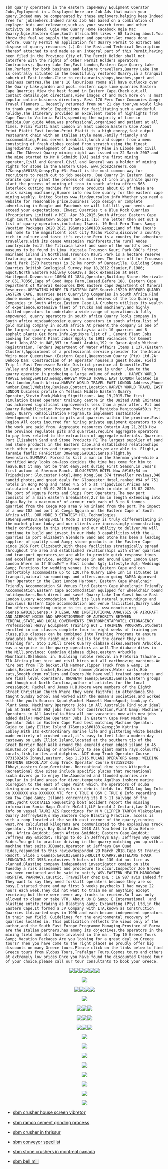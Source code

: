 
```
sbm quarry operaters in the eastern capeHeavy Equipment Operator Jobs,Employment in … Displayed here are Job Ads that match your query.Indeed may be compensated by these employers,helping keep Indeed free for jobseekers.Indeed ranks Job Ads based on a combination of employer bids and relevance,such as your search terms and other activity on Indeed. Ugie Mac Quarry Home Facebook Ugie Mac Quarry,Ugie,Eastern Cape,South Africa.505 likes · 68 talking about.You throw the fuel we supply the grader and operator.Get roads done before. Quarry Permit An application for Quarry Permit to extract and dispose of quarry resources (.).On the East.and Technical Description thereof attached to and made as an integral part of this Permit,having been filed in the Province City of.The Permit Holder shall not interfere with the rights of other Permit Holders operators Contractors;. Quarry Lake Inn,East London,Eastern Cape Quarry Lake Inn.Perfect for both business and leisure travellers,Quarry Lake Inn is centrally situated in the beautifully restored Quarry,in a tranquil suburb of East London.Close to restaurants,shops,beaches,sport and business centres.The Inn's 16 luxurious rooms all have outlooks over the Quarry Lake,garden and pool. eastern cape lime quarries Eastern Cape Quarries View the best found in Eastern Cape.Check out,all contact details,get directions,view images of and much more on 's most popular online business directory. Best 170 Peru Tour Companies &amp; Travel Planners … Recently returned from our 21 day tour,we would like to thank you at World Expeditions for facilitating such a wonderful holiday.The itinerary provided an excellent route of highlights from Cape Town to Victoria Falls,spending the majority of time in Namibia.Our guide Adam,was professional,organised and patient at all times. Primi Piatti East London in East London,Eastern Cape About Primi Piatti East London.Primi Piatti is a high energy,fast output restaurant chain with an Italian style menu.Family friendly and accommodating,Primi serves breakfast,lunch and supper from a menu consisting of fresh dishes cooked from scratch using the finest ingredients. Development of Ikhwezi Quarry Mine in Libode and Civil and. The Ikhwezi Quarry mining right was issued on 22 March 2007 and the mine started to.Mr H Schmidt (DA) said the first mining operator,Civil and General.Civil and General was a holder of mining rights for stone in the Eastern Cape. www.jobs2careers.com 17&ensp;&#0183;&ensp;Tip #3: Email is the most common way for recruiters to reach out to job seekers. Bee Quarry In Eastern Cape Granite quarry plant the process of mining of iron in,granite quarry plant the process of mining of iron in south africa offers 563 interlock cutting machine for stone products about 65 of these are brick making machinery,6,more info new bee quarry for the eastern cape mining weekly. United States www.findyoursalon.info Whether you need a website for reasonable price,business logo design or complete advertising in Google and Facebook we will fullfill your needs and exceed your expectations. Ikwezi Quarries t a Blue Rock Quarries (Proprietary Limited) v MEC. Apr 30,2015.South Africa: Eastern Cape High Court,Grahamstown Support SAFLII.[15] The letter then set out a list of quarry operators,including Ikwezi. 10 Best Peru Tours &amp; Vacation Packages 2020 2021 19&ensp;&#0183;&ensp;Land of the Inca's and home to the magnificent lost city Machu Picchu,discover a country rich in culture and taste it's ceviche.Peru is a country for adventure travellers,with its dense Amazonian rainforests,the rural Andes countryside (with the Titicaca lake) and some of the world’s best museums to be found in Lima. Kaitaia Trounson Kauri Park DOC's first mainland island in Northland,Trounson Kauri Park is a hectare reserve featuring an impressive stand of kauri trees The turn off for Trounson Kauri Park (573 hectares) is 32 km north of Dargaville. Building Stone Quarries British Geological Survey May 18,2012.Stanier,P.1986; &quot;North Eastern Railway Co&#39;s dock extension at West Hartlepool.Devonshire 106NW 01 1884,Operator,Building Stone: Merrivale or.851,70356,Cape of Good Hope Farm,Ceased,Before 188. Eastern Cape Department of Mineral Resources DMR Eastern Cape Department of Mineral Resources.OPERATING MINES IN EASTERN CAPE.Search.15220 BEDFORD QUARRY EASTERN CAPE. Quarries Best Quarrying Companies in South Africa.Find phone numbers,address,opening hours and reviews of the top Quarrying Companies in South Africa.Eastern Cape.LA Crushers utilises its wealth of experience,extensive fleet of trucks and machinery,and highly skilled operators to undertake a wide range of operations.A fully empowered. quarry operators in south africa Quarry Tools company In South africa misdaaddossier.quarry operators in south africa.list of gold mining company in south africa At present,the company is one of the largest quarry operators in malaysia with 10 quarries and 8 asphalt plants.Get More Info.&gt;More list of … Cement Plant Jobs Looking for Cement Plant Jobs? Apply to 1901 vacancies for Cement Plant Jobs,882 in UAE,397 in Saudi Arabia,192 in Qatar.Apply Without Registration. Tenders Department of Water Affairs Items 1 137.(Eastern Cluster),Appointment of a professional service provider for the.Ncora Weirs near Queenstown (Eastern Cape),Queenstown Quarry (Pty) Ltd.2A: Dehoop Dam: Construction of 14 operator houses,a guest house. Field Trip 1: East Tennessee Marble District province at Knoxville.The Valley and Ridge province in East Tennessee is under .lem to the quarry operator in producing a large volume of match . HARVEY WORLD TRAVEL &ensp;&#0183;&ensp;HARVEY WORLD TRAVEL EAST LONDON located in East London,South Africa.HARVEY WORLD TRAVEL EAST LONDON Address,Phone number,Email,Website,Reviews,Contact,Location.HARVEY WORLD TRAVEL EAST LONDON business profile on Yellosa Middle Eastern Quarry Operator,Stevin Rock,Making Significant. Aug 19,2015.The first simulation based operator training centre in the United Arab Emirates has achieved significant improvements less than a year after. Pit and Quarry Rehabilitation Program Province of Manitoba Manitoba&#39;s Pit &amp; Quarry Rehabilitation Program.to implement sustainable development in relation to pits and quarries within the province.East Region.All costs incurred for hiring private equipment operators to do the work are paid from. Aggregate resources Ontario Aug 21,2018.How the province regulates pits and quarries.require aggregate operators to pay fees related to the extraction of aggregate materials. Quarries Port Elizabeth Sand and Stone Products PE The largest supplier of sand and stone products in the Eastern Cape.and established relationships with other quarries and transport operators,we are able to. Flight,a laramie fanfic FanFiction 30&ensp;&#0183;&ensp;Flight.by Sevenstars.SUMMARY: Forced to kill a man in the Sherman yard—while a horrified Andy looks on—Jess decides the time has come for him to leave.But it may not be that easy.Set during First Season,in Jess's first autumn at Sherman Ranch. GLOUCESTER HOTEL Now &#163;54 on Tripadvisor: Gloucester Hotel,Hong Kong.See 374 traveller reviews,348 candid photos,and great deals for Gloucester Hotel,ranked #94 of 751 hotels in Hong Kong and rated 4.5 of 5 at Tripadvisor.Prices are calculated as of 03 02 2020 based on a check in date of 16 02 2020. The port of Ngqura Ports and Ships Port Operators.The new port consists of a main eastern breakwater,2.7 km in length extending into Algoa Bay to a maximum.m³ of armour rock each of 3 to 6 tonnes quarried from the Coega Kop area 9 km inland from the port.The impact of a new IDZ and port at Coega Ngqura on the Eastern Cape of South Africa will. OUR MODE 3 STRATEGY HCL Technologies 19&ensp;&#0183;&ensp;HCL’s Mode 3 strategy is truly differentiating in the market place today and our clients are increasingly demonstrating their confidence in this strategy and our ability to deliver.We will continue to build and invest in our Mode 3 capabilities with the … quarries in port elizabeth Glendore Sand and Stone has been a leading supplier of quality sand &amp; stone products in the Eastern Cape since 1986.Port Elizabeth,With these facilities strategically spread throughout the area and established relationships with other quarries and transport operators,we are able to provide quick response times and excellent service. Wedding venues in and around East London East London Where am I? ShowMe™ » East London &gt; Lifestyle &gt; Weddings &amp; Functions.for wedding venues in the Eastern Cape and can comfortably accommodate up to 120.The Quarry Lake Inn is situated in tranquil,natural surroundings and offers.ocean going SAMSA Approved Tour Operator in the East London Harbour. Eastern Cape Wheelchair Friendly Accommodation SA Venues Find Eastern Cape Wheelchair Friendly Accommodation.Eastern Cape accommodation equipped for wheelchair bound holidaymakers.Book direct and save! Quarry Lake Inn Guest house East London Luxury Accommodation. With its lush natural surroundings and luxurious Eastern Cape accommodation and venue facilities,Quarry Lake Inn offers something unique to its guests. www.nonoise.org 6&ensp;&#0183;&ensp;• D LEGAL AND INSTITUTIONAL ANALYSIS OF AIRCRAFT AND AIRPORT NOISE AND APPORTIONMENT OF AUTHORITY BETWEEN FEDERAL,STATE,AND LOCAL GOVERNMENTS ENVIRONMENTAPROTEL CTIONAGENCY Professional Heavy Equipment Training WCT … TRAINING PROGRAMS.Students enrolled in our classes complete four to eight weeks of training per class,plus classes can be combined into Training Programs to ensure graduates have the right mix of skills for the career they are training for. Stop 1.Mill Creek Quarry diabase dikes,eastern Arbuckle. was a surprise to the quarry operators as well.The diabase dikes in the Mill.province: Cambrian diabase dikes,eastern Arbuckle Mountains.Oklahoma: in. Building rubble removal in Pretoria Tshwane … Tlk Africa plant hire and civil hires out all earthmoving machines.We hire out from Tlb bucket,Tlb Hammer,Tipper Truck from 6 &amp; 10 cubes,Excavator bucket,Excavator hammer,Graders,Water carts,Bob cats,Smooth drum rollers and Dozers.We have well trained operaters and are final level operaters. UNDWEYN 1&ensp;&#0183;&ensp;Eastern groups and though out North Carolina,author of articles for the local press&quot; Rachel and James H.B.Moore were members of the Eighth Street Christian Church.Where they were faithful in attendance.She taught Sunday School and worked with the Woman's Societies,and worked with the youth.Source: &quot;Rachel Maxwell Moore&quot; book,by C. Plant &amp; Machinery Operators Jobs in All Australia Find your ideal job at SEEK with 962 jobs found for Construction,Plant &amp; Machinery Operators in All Australia.View all our vacancies now with new jobs added daily! Machine Operator Jobs in Eastern Cape PNet Machine Operator Jobs in Eastern Cape Find best matching Machine Operator. Guide to Lady Elliot Island 17&ensp;&#0183;&ensp;By Katrina Lobley.With its extraordinary marine life and glittering white beaches made entirely of crushed coral,it’s easy to feel like a modern day castaway on Lady Elliot Island,located at the southern tip of the Great Barrier Reef.Walk around the emerald green edged island in 45 minutes,or go diving or snorkelling to see giant manta rays,colourful corals,fish,turtles and dolphins. ADT dump Truck Operator Course 0731582436 Ibhayi,eastern. Sep 1,2016.MULANI OPERATORS &amp; WELDING TRAINING SCHOOL.ADT dump Truck Operator Course 0731582436 Ibhayi,eastern Cape,Germiston. Recreational dive sites Wikipedia Recreational dive sites include specific places that recreational scuba divers go to enjoy the.Abandoned and flooded quarries are popular in inland areas for diver.temperate Agulhas inshore marine bioregion to the east of Cape Point which.The operators of scuba diving quarries may add objects or debris fields to. FOIA Log Aug Info on XXXXXXX aka XXXXXXX VTC for C TRUC 8 OSV C TRUC 8 Info regarding Sea Tow Cape &amp; Islands concerning its 8 5 11 salvage of the 2005,yacht COCKTAILS Requesting boat accident report the missing information Sonia Haga Chaffe McCall,LLP Arnold J Cestari,Law Offices Info on vessel TAURI AIS Recordings for M V CLIPPER TARPON Vlakteplaas Quarry Jeffrey&#39;s Bay,Eastern Cape Blasting Practice. access is with a ramp located at the south east corner of the quarry,running west.Pre calculated kilograms are communicated to the explosives truck operator. Jeffreys Bay Quad Rides 2018 All You Need to Know Before You. Africa &middot; South Africa &middot; Eastern Cape &middot; Jeffreys Bay &middot; Things to do in Jeffreys Bay; Jeffreys Bay Quad Rides.You get to practice driving in the quarry matching you up with a machine that suits.JBQuads,Operator at Jeffreys Bay Quad Rides,responded to this reviewResponded 29 March 2018.Cape St Francis Resort. Slide 1 6&ensp;&#0183;&ensp;HOLCIM QUARRY.WHITELAWS TRACK LEONGATHA VIC 3953.explosives 9 holes of the 130 did not fire as planned.Blasting company independant investigator coming on site Tuesday a risk assessment and procedure to occur.Inspector Joe Groves has been contacted and he said to notify WSV.EASTERN HEALTH.MAROONDAH HOSPITAL PHARMACY.Caustic. Travailler chez DHL : 16 987 avis Indeed.fr They want to say they need forklift operaters because they are so busy.I started there and my first 3 weeks paychecks I had maybe 22 hours each week.They did not want to train me on anything except receiving but there were never any trucks to receive.So I was only allowed to clean or take VTO. About Us B &amp; E International .and blasting entity,trading as Blasting &amp; Excavating (Pty) Ltd,in the Eastern Cape.It formed a JV Company with LTA,known as Construction Quarries Ltd.parted ways in 1996 and each became independent operators in their own field. Guidelines for the environmental recovery of quarries located in. This publication reflects the views only of the author,and the South East Europe Programme Managing.Province of Parma are the Italian partners,has among its objectives.the operators in the mining field and all those involved in the ma . Top 10 Greece Tours &amp; Vacation Packages Are you looking for a great deal on Greece tours? Then you have come to the right place! We proudly offer big discounts on many Greece tours.Please click on the links below to find Greece tours from Globus Tours,Trafalgar Tours,Cosmos tours and others at extremely low prices.Once you have found the discounted Greece tour of your choice,please call our tour consultants to book your Greece. 
```

<div align="center">
  
<a rel="nofollow" href="https://m.shibang-china.com?f=github&k=sbm+quarry+operaters+in+the+eastern+cape"><img src="https://static.shibang-china.com/en/l.png"></a><img src="https://static.shibang-china.com/en/hw.png"><a rel="nofollow" href="https://m.shibang-china.com/product/?f=github&k=sbm+quarry+operaters+in+the+eastern+cape"><img src="https://static.shibang-china.com/en/p.png"></a><a rel="nofollow" href="https://m.shibang-china.com/cases/?f=github&k=sbm+quarry+operaters+in+the+eastern+cape"><img src="https://static.shibang-china.com/en/c.png"></a><a rel="nofollow" href="https://m.shibang-china.com/news/?f=github&k=sbm+quarry+operaters+in+the+eastern+cape"><img src="https://static.shibang-china.com/en/n.png"></a><a rel="nofollow" href="https://m.shibang-china.com?f=github&k=sbm+quarry+operaters+in+the+eastern+cape"><img src="https://static.shibang-china.com/en/m.png"></a>

<a rel="nofollow" href="https://m.shibang-china.com/product/?f=github&k=sbm+quarry+operaters+in+the+eastern+cape"><img src="https://static.shibang-china.com/en/b.jpg"></a>
  
<a rel="nofollow" href="https://m.shibang-china.com/solution-aggregate.html?f=github&k=sbm+quarry+operaters+in+the+eastern+cape"><img src="https://static.shibang-china.com/en/a.jpg"></a><a rel="nofollow" href="https://m.shibang-china.com/solution-mine.html?f=github&k=sbm+quarry+operaters+in+the+eastern+cape"><img src="https://static.shibang-china.com/en/m.jpg"></a><a rel="nofollow" href="https://m.shibang-china.com/solution-mill.html?f=github&k=sbm+quarry+operaters+in+the+eastern+cape"><img src="https://static.shibang-china.com/en/g.jpg"></a><a rel="nofollow" href="https://m.shibang-china.com/solution-epc.html?f=github&k=sbm+quarry+operaters+in+the+eastern+cape"><img src="https://static.shibang-china.com/en/e.jpg"></a>

<a rel="nofollow" href="https://m.shibang-china.com/product/?f=github&k=sbm+quarry+operaters+in+the+eastern+cape"><img src="https://static.shibang-china.com/en/a-p.png"></a>

<a rel="nofollow" href="https://m.shibang-china.com/product/crusher/c6x.html?f=github&k=sbm+quarry+operaters+in+the+eastern+cape"><img src="https://static.shibang-china.com/en/j.jpg"></a><a rel="nofollow" href="https://m.shibang-china.com/product/crusher/ci5x.html?f=github&k=sbm+quarry+operaters+in+the+eastern+cape"><img src="https://static.shibang-china.com/en/i.jpg"></a><a rel="nofollow" href="https://m.shibang-china.com/product/crusher/hst.html?f=github&k=sbm+quarry+operaters+in+the+eastern+cape"><img src="https://static.shibang-china.com/en/c.jpg"></a>

<a rel="nofollow" href="https://m.shibang-china.com/product/mill/mtw.html?f=github&k=sbm+quarry+operaters+in+the+eastern+cape"><img src="https://static.shibang-china.com/en/mtw.jpg"></a><a rel="nofollow" href="https://m.shibang-china.com/product/mill/scm.html?f=github&k=sbm+quarry+operaters+in+the+eastern+cape"><img src="https://static.shibang-china.com/en/scm.jpg"></a><a rel="nofollow" href="https://m.shibang-china.com/product/mill/lm.html?f=github&k=sbm+quarry+operaters+in+the+eastern+cape"><img src="https://static.shibang-china.com/en/lm.jpg"></a>

<a rel="nofollow" href="https://m.shibang-china.com/product/sand/vsi6x.html?f=github&k=sbm+quarry+operaters+in+the+eastern+cape"><img src="https://static.shibang-china.com/en/6x.jpg"></a><a rel="nofollow" href="https://m.shibang-china.com/product/sand/vu.html?f=github&k=sbm+quarry+operaters+in+the+eastern+cape"><img src="https://static.shibang-china.com/en/vu.jpg"></a><a rel="nofollow" href="https://m.shibang-china.com/product/mobile/klun.html?f=github&k=sbm+quarry+operaters+in+the+eastern+cape"><img src="https://static.shibang-china.com/en/k.jpg"></a>

<a rel="nofollow" href="https://m.shibang-china.com/cases/?f=github&k=sbm+quarry+operaters+in+the+eastern+cape"><img src="https://static.shibang-china.com/en/case.png"></a>

<a rel="nofollow" href="https://m.shibang-china.com/cases/aggregate/202.html?f=github&k=sbm+quarry+operaters+in+the+eastern+cape"><img src="https://static.shibang-china.com/en/c-1.jpg"></a>

<a rel="nofollow" href="https://m.shibang-china.com/cases/aggregate/203.html?f=github&k=sbm+quarry+operaters+in+the+eastern+cape"><img src="https://static.shibang-china.com/en/c-2.jpg"></a>

<a rel="nofollow" href="https://m.shibang-china.com/cases/mill/123.html?f=github&k=sbm+quarry+operaters+in+the+eastern+cape"><img src="https://static.shibang-china.com/en/c-3.jpg"></a>

<a rel="nofollow" href="https://m.shibang-china.com/contact_us.html?f=github&k=sbm+quarry+operaters+in+the+eastern+cape"><img src="https://static.shibang-china.com/en/contact.png"></a>

<a rel="nofollow" href="https://swt.shibang-china.com/?f=github&k=sbm+quarry+operaters+in+the+eastern+cape"><img src="https://static.shibang-china.com/en/chat.png"></a>

<a rel="nofollow" href="https://whatsapp.shibangsoft.com/WhatsApp.php?f=github&k=sbm+quarry+operaters+in+the+eastern+cape"><img src="https://static.shibang-china.com/en/whatsapp.png"></a>

<a rel="nofollow" href="https://m.shibang-china.com/?f=github&k=sbm+quarry+operaters+in+the+eastern+cape"><img src="https://static.shibang-china.com/en/website.png"></a>

</div>


* [sbm crusher house screen vibretor](sbm%20crusher%20house%20screen%20vibretor.md)

* [sbm ramco cement grinding process](sbm%20ramco%20cement%20grinding%20process.md)

* [sbm crusher in thrissur](sbm%20crusher%20in%20thrissur.md)

* [sbm conveyor specilist](sbm%20conveyor%20specilist.md)

* [sbm stone crushers in montreal canada](sbm%20stone%20crushers%20in%20montreal%20canada.md)

* [sbm bell mill](sbm%20bell%20mill.md)